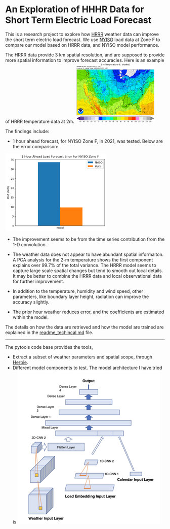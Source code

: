 # An Exploration of HHHR Data for Short Term Electric Load Forecast

This is a research project to explore how [HRRR](https://rapidrefresh.noaa.gov/hrrr/) weather data can improve the short term electric load forecast. We use [NYISO](https://www.nyiso.com/real-time-dashboard) load data at Zone F to compare our model based on HRRR data, and NYISO model performance.

The HRRR data provide 3 km spatial resolution, and are supposed to provide more spatial information to improve forecast accuracies. Here is an example of HRRR temperature data at 2m. 
<img src='images/temp_full_2m_f000.png' alt="drawing" width="250">

The findings include:
- 1 hour ahead forecast, for NYISO Zone F, in 2021, was tested. Below are the error comparison:
<img src="images/error.png" alt="drawing" width="320">


- The improvement seems to be from the time series contribution from the 1-D convolution. 

- The weather data does not appear to have abundant spatial informaiton. A PCA analysis for the 2-m temperature shows the first component explains over 99.7% of the total variance. The HRRR model seems to capture large scale spatial changes but tend to smooth out local details. It may be better to combine the HRRR data and local observational data for further improvement.
- In addition to the temperature, humidity and wind speed, other parameters, like boundary layer height, radiation can improve the accuracy slightly.

- The prior hour weather reduces error, and the coefficients are estimated within the model.


The details on how the data are retrieved and how the model are trained are explained in the [readme_techincal.md](https://github.com/limingzhou2004/pytools/blob/rolling-forecast/readme_technical.md) file. 

*** 
The pytools code base provides the tools, 
* Extract a subset of weather parameters and spatial scope, through [Herbie](https://github.com/blaylockbk/Herbie).
* Different model components to test.
 The model architecture I have tried is <img src="images/model.png" alt="drawing" width="450">